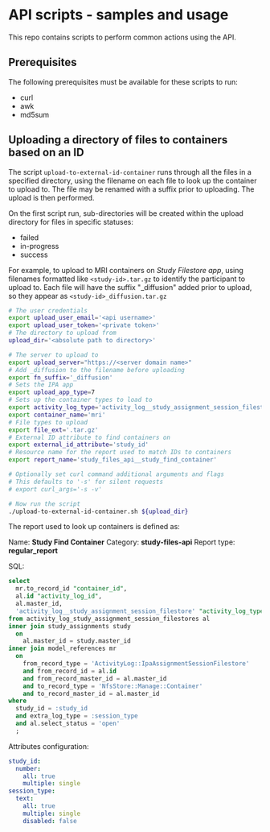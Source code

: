# API scripts - samples and usage

This repo contains scripts to perform common actions using the API.

## Prerequisites

The following prerequisites must be available for these scripts to run:

- curl
- awk
- md5sum

## Uploading a directory of files to containers based on an ID

The script `upload-to-external-id-container` runs through all the files in a specified directory, using the filename on each file to look up the container to upload to. The file may be renamed with a suffix prior to uploading. The upload is then performed.

On the first script run, sub-directories will be created within the upload directory for files in specific statuses:

- failed
- in-progress
- success

For example, to upload to MRI containers on *Study Filestore app*, using filenames formatted like `<study-id>.tar.gz` to identify the participant to upload to.
Each file will have the suffix "_diffusion" added prior to upload, so they appear as `<study-id>_diffusion.tar.gz`

```bash
# The user credentials
export upload_user_email='<api username>'
export upload_user_token='<private token>'
# The directory to upload from
upload_dir='<absolute path to directory>'

# The server to upload to
export upload_server="https://<server domain name>"
# Add _diffusion to the filename before uploading
export fn_suffix='_diffusion'
# Sets the IPA app
export upload_app_type=7
# Sets up the container types to load to
export activity_log_type='activity_log__study_assignment_session_filestore'
export container_name='mri'
# File types to upload
export file_ext='.tar.gz'
# External ID attribute to find containers on
export external_id_attribute='study_id'
# Resource name for the report used to match IDs to containers
export report_name='study_files_api__study_find_container'

# Optionally set curl command additional arguments and flags
# This defaults to '-s' for silent requests
# export curl_args='-s -v'

# Now run the script
./upload-to-external-id-container.sh ${upload_dir}
```

The report used to look up containers is defined as:

Name: **Study Find Container**
Category: **study-files-api**
Report type: **regular_report**

SQL:

```sql
select 
  mr.to_record_id "container_id",
  al.id "activity_log_id",
  al.master_id,
  'activity_log__study_assignment_session_filestore' "activity_log_type"
from activity_log_study_assignment_session_filestores al
inner join study_assignments study 
  on 
    al.master_id = study.master_id
inner join model_references mr
  on 
    from_record_type = 'ActivityLog::IpaAssignmentSessionFilestore'
    and from_record_id = al.id
    and from_record_master_id = al.master_id
    and to_record_type = 'NfsStore::Manage::Container'
    and to_record_master_id = al.master_id
where 
  study_id = :study_id
  and extra_log_type = :session_type
  and al.select_status = 'open'
  ;
```

Attributes configuration:

```yaml
study_id:
  number:
    all: true
    multiple: single
session_type: 
  text: 
    all: true
    multiple: single
    disabled: false
```
